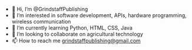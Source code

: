 - 👋 Hi, I’m @GrindstaffPublishing
- 👀 I’m interested in software development, APIs, hardware programming, wireless communication
- 🌱 I’m currently learning Python, HTML, CSS, Java
- 💞️ I’m looking to collaborate on agricultural technology
- 📫 How to reach me grindstaffpublishing@gmail.com

<!---
GrindstaffPublishing/GrindstaffPublishing is a ✨ special ✨ repository because its `README.md` (this file) appears on your GitHub profile.
You can click the Preview link to take a look at your changes.
--->

